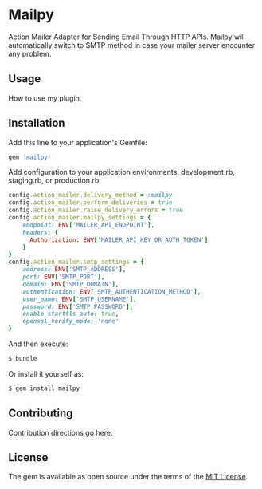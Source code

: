 # Mailpy
Action Mailer Adapter for Sending Email Through HTTP APIs. Mailpy will automatically switch to SMTP method in case your mailer server encounter any problem.

## Usage
How to use my plugin.

## Installation
Add this line to your application's Gemfile:

```ruby
gem 'mailpy'
```

Add configuration to your application environments. development.rb, staging.rb, or production.rb

```ruby
config.action_mailer.delivery_method = :mailpy
config.action_mailer.perform_deliveries = true
config.action_mailer.raise_delivery_errors = true
config.action_mailer.mailpy_settings = {
	endpoint: ENV['MAILER_API_ENDPOINT'],
	headers: {
	  Authorization: ENV['MAILER_API_KEY_OR_AUTH_TOKEN']
	}
}
config.action_mailer.smtp_settings = {
	address: ENV['SMTP_ADDRESS'],
	port: ENV['SMTP_PORT'],
	domain: ENV['SMTP_DOMAIN'],
	authentication: ENV['SMTP_AUTHENTICATION_METHOD'],
	user_name: ENV['SMTP_USERNAME'],
	password: ENV['SMTP_PASSWORD'],
	enable_starttls_auto: true,
	openssl_verify_mode: 'none'
}
```

And then execute:
```bash
$ bundle
```

Or install it yourself as:
```bash
$ gem install mailpy
```

## Contributing
Contribution directions go here.

## License
The gem is available as open source under the terms of the [MIT License](https://opensource.org/licenses/MIT).
